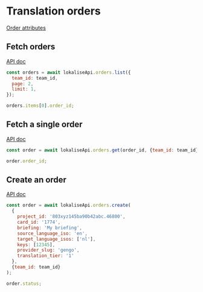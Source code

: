 # Translation orders

[Order attributes](https://app.lokalise.com/api2docs/curl/#object-orders)

## Fetch orders

[API doc](https://app.lokalise.com/api2docs/curl/#transition-list-all-orders-get)

```js
const orders = await lokaliseApi.orders.list({
  team_id: team_id,
  page: 2,
  limit: 1,
});

orders.items[0].order_id;
```

## Fetch a single order

[API doc](https://app.lokalise.com/api2docs/curl/#transition-retrieve-an-order-get)

```js
const order = await lokaliseApi.orders.get(order_id, {team_id: team_id});

order.order_id;
```

## Create an order

[API doc](https://app.lokalise.com/api2docs/curl/#transition-create-an-order-post)

```js
const order = await lokaliseApi.orders.create(
  {
    project_id: '803xyz145ba90b42abc.46800',
    card_id: '1774',
    briefing: 'My briefing',
    source_language_iso: 'en',
    target_language_isos: ['nl'],
    keys: [12345],
    provider_slug: 'gengo',
    translation_tier: '1'
  },
  {team_id: team_id}
);

order.status;
```
